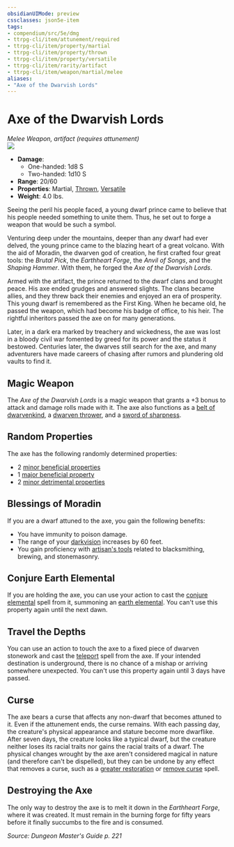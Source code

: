 ```yaml
---
obsidianUIMode: preview
cssclasses: json5e-item
tags:
- compendium/src/5e/dmg
- ttrpg-cli/item/attunement/required
- ttrpg-cli/item/property/martial
- ttrpg-cli/item/property/thrown
- ttrpg-cli/item/property/versatile
- ttrpg-cli/item/rarity/artifact
- ttrpg-cli/item/weapon/martial/melee
aliases: 
- "Axe of the Dwarvish Lords"
---
```

# Axe of the Dwarvish Lords
*Melee Weapon, artifact (requires attunement)*  
![](/3-Mechanics/CLI/items/img/axe-of-the-dwarvish-lords.webp#right)  

- **Damage**:
  - One-handed: 1d8 S
  - Two-handed: 1d10 S
- **Range**: 20/60
- **Properties**: Martial, [Thrown](/3-Mechanics/CLI/rules/item-properties.md#Thrown), [Versatile](/3-Mechanics/CLI/rules/item-properties.md#Versatile)
- **Weight**: 4.0 lbs.

Seeing the peril his people faced, a young dwarf prince came to believe that his people needed something to unite them. Thus, he set out to forge a weapon that would be such a symbol.

Venturing deep under the mountains, deeper than any dwarf had ever delved, the young prince came to the blazing heart of a great volcano. With the aid of Moradin, the dwarven god of creation, he first crafted four great tools: the *Brutal Pick*, the *Earthheart Forge*, the *Anvil of Songs*, and the *Shaping Hammer*. With them, he forged the *Axe of the Dwarvish Lords*.

Armed with the artifact, the prince returned to the dwarf clans and brought peace. His axe ended grudges and answered slights. The clans became allies, and they threw back their enemies and enjoyed an era of prosperity. This young dwarf is remembered as the First King. When he became old, he passed the weapon, which had become his badge of office, to his heir. The rightful inheritors passed the axe on for many generations.

Later, in a dark era marked by treachery and wickedness, the axe was lost in a bloody civil war fomented by greed for its power and the status it bestowed. Centuries later, the dwarves still search for the axe, and many adventurers have made careers of chasing after rumors and plundering old vaults to find it.

## Magic Weapon

The *Axe of the Dwarvish Lords* is a magic weapon that grants a +3 bonus to attack and damage rolls made with it. The axe also functions as a [belt of dwarvenkind](/3-Mechanics/CLI/items/belt-of-dwarvenkind.md), a [dwarven thrower](/3-Mechanics/CLI/items/dwarven-thrower.md), and a [sword of sharpness](/3-Mechanics/CLI/items/sword-of-sharpness.md).

## Random Properties

The axe has the following randomly determined properties:

- 2 [minor beneficial properties](/3-Mechanics/CLI/tables/artifact-properties-minor-beneficial-properties.md)  
- 1 [major beneficial property](/3-Mechanics/CLI/tables/artifact-properties-major-beneficial-properties.md)  
- 2 [minor detrimental properties](/3-Mechanics/CLI/tables/artifact-properties-minor-detrimental-properties.md)  

## Blessings of Moradin

If you are a dwarf attuned to the axe, you gain the following benefits:

- You have immunity to poison damage.  
- The range of your [darkvision](/3-Mechanics/CLI/rules/senses.md#darkvision) increases by 60 feet.  
- You gain proficiency with [artisan's tools](/3-Mechanics/CLI/items/artisans-tools.md) related to blacksmithing, brewing, and stonemasonry.  

## Conjure Earth Elemental

If you are holding the axe, you can use your action to cast the [conjure elemental](/3-Mechanics/CLI/spells/conjure-elemental.md) spell from it, summoning an [earth elemental](/3-Mechanics/CLI/bestiary/elemental/earth-elemental.md). You can't use this property again until the next dawn.

## Travel the Depths

You can use an action to touch the axe to a fixed piece of dwarven stonework and cast the [teleport](/3-Mechanics/CLI/spells/teleport.md) spell from the axe. If your intended destination is underground, there is no chance of a mishap or arriving somewhere unexpected. You can't use this property again until 3 days have passed.

## Curse

The axe bears a curse that affects any non-dwarf that becomes attuned to it. Even if the attunement ends, the curse remains. With each passing day, the creature's physical appearance and stature become more dwarflike. After seven days, the creature looks like a typical dwarf, but the creature neither loses its racial traits nor gains the racial traits of a dwarf. The physical changes wrought by the axe aren't considered magical in nature (and therefore can't be dispelled), but they can be undone by any effect that removes a curse, such as a [greater restoration](/3-Mechanics/CLI/spells/greater-restoration.md) or [remove curse](/3-Mechanics/CLI/spells/remove-curse.md) spell.

## Destroying the Axe

The only way to destroy the axe is to melt it down in the *Earthheart Forge*, where it was created. It must remain in the burning forge for fifty years before it finally succumbs to the fire and is consumed.

*Source: Dungeon Master's Guide p. 221*